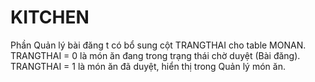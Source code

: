 # KITCHEN
Phần Quản lý bài đăng t có bổ sung cột TRANGTHAI cho table MONAN. TRANGTHAI = 0 là món ăn đang trong trạng thái chờ duyệt (Bài đăng). TRANGTHAI = 1 là món ăn đã duyệt, hiển thị trong Quản lý món ăn.
